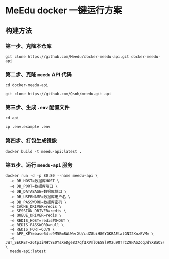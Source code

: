 # MeEdu docker 一键运行方案

## 构建方法

### 第一步、克隆本仓库

```
git clone https://github.com/Meedu/docker-meedu-api.git docker-meedu-api
```

### 第二步、克隆 `meedu` API 代码

```
cd docker-meedu-api

git clone https://github.com/Qsnh/meedu.git api
```

### 第三步、生成 `.env` 配置文件

```
cd api

cp .env.example .env
```

### 第四步、打包生成镜像

```
docker build -t meedu-api:latest .
```

### 第五步、运行 `meedu-api` 服务

```
docker run -d -p 80:80 --name meedu-api \
  -e DB_HOST=数据库HOST \
  -e DB_PORT=数据库端口 \
  -e DB_DATABASE=数据库端口 \
  -e DB_USERNAME=数据库用户名 \
  -e DB_PASSWORD=数据库密码 \
  -e CACHE_DRIVER=redis \
  -e SESSION_DRIVER=redis \
  -e QUEUE_DRIVER=redis \
  -e REDIS_HOST=redis的HOST \
  -e REDIS_PASSWORD=null \
  -e REDIS_PORT=6379 \
  -e APP_KEY=base64:s9M5EmBWLWerXU/udZ8biH8GYGKBAEtatGNI2XnzEVM= \
  -e JWT_SECRET=26tpIiNHtYE0YsXeDge837qfIXVmlOES8l9M2u9OTrCZ9NASZcqJdYXBaOSPeLsh \
  meedu-api:latest
```